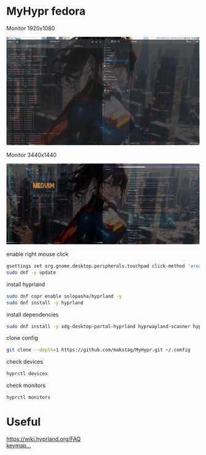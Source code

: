 # MyHypr fedora  
Monitor 1920x1080  
<div align="center">
    <img src="monitor1.png" style="margin: auto"/>
</div>  

Monitor 3440x1440  
<div align="center">
    <img src="monitor2.png" style="margin: auto"/>
</div>  

enable right mouse click  
```sh
gsettings set org.gnome.desktop.peripherals.touchpad click-method 'areas'
sudo dnf -y update
```

install hyprland  
```sh
sudo dnf copr enable solopasha/hyprland -y
sudo dnf install -y hyprland
```

install dependencies  
```sh
sudo dnf install -y xdg-desktop-portal-hyprland hyprwayland-scanner hyprpaper waybar dolphin hyprlock nm-applet hyprcursor hyprshot
```  

clone config  
```sh
git clone --depth=1 https://github.com/makstag/MyHypr.git ~/.config
```  

check devices  
```sh
hyprctl devices
```  
check monitors  
```sh
hyprctl monitors
```
# Useful  
https://wiki.hyprland.org/FAQ  
[keymap...](https://github.com/makstag/MyHypr/blob/9b81aa97a7e81a634b00edbe69882fe5811013d0/hypr/hyprland.conf#L191)
